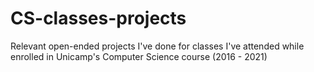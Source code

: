 # CS-classes-projects
Relevant open-ended projects I've done for classes I've attended while enrolled in Unicamp's Computer Science course (2016 - 2021)
